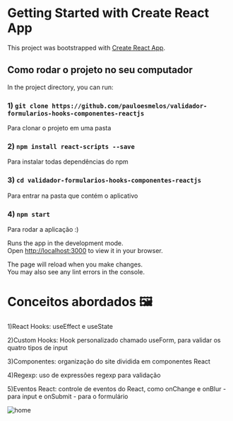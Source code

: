 # Getting Started with Create React App

This project was bootstrapped with [Create React App](https://github.com/facebook/create-react-app).

## Como rodar o projeto no seu computador

In the project directory, you can run:

### 1) `git clone https://github.com/pauloesmelos/validador-formularios-hooks-componentes-reactjs`

Para clonar o projeto em uma pasta

### 2) `npm install react-scripts --save`

Para instalar todas dependências do npm

### 3) `cd validador-formularios-hooks-componentes-reactjs`

Para entrar na pasta que contém o aplicativo 

### 4) `npm start`

Para rodar a aplicação :)

Runs the app in the development mode.\
Open [http://localhost:3000](http://localhost:3000) to view it in your browser.

The page will reload when you make changes.\
You may also see any lint errors in the console.

# Conceitos abordados 🖼️
<p>1)React Hooks: useEffect e useState</p>
<p>2)Custom Hooks: Hook personalizado chamado useForm, para validar os quatro tipos de input</p>
<p>3)Componentes: organização do site dividida em componentes React</p>
<p>4)Regexp: uso de expressões regexp para validação</p>
<p>5)Eventos React: controle de eventos do React, como onChange e onBlur - para input e onSubmit - para o formulário</p>

![home](https://user-images.githubusercontent.com/74941958/222609159-ae015c19-79ee-4f43-b5c0-8ced54ba481c.png)

